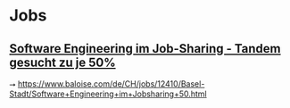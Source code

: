 # Jobs

## [Software Engineering im Job-Sharing - Tandem gesucht zu je 50%](12410.md)

⭢ https://www.baloise.com/de/CH/jobs/12410/Basel-Stadt/Software+Engineering+im+Jobsharing+50.html
